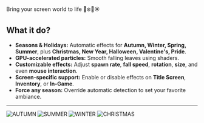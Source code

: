 Bring your screen world to life 🍂❄️🌸☀️


## What it do?
- **Seasons & Holidays:** Automatic effects for **Autumn, Winter, Spring, Summer**, plus **Christmas, New Year, Halloween, Valentine's, Pride**.
- **GPU-accelerated particles:** Smooth falling leaves using shaders.
- **Customizable effects:** Adjust **spawn rate**, **fall speed**, **rotation**, **size**, and even **mouse interaction**.
- **Screen-specific support:** Enable or disable effects on **Title Screen**, **Inventory**, or **In-Game**.
- **Force any season:** Override automatic detection to set your favorite ambiance.

---
![AUTUMN](https://cdn.modrinth.com/data/aRjMwfjG/images/2cf386e275a24288b0825368d4a9e0172d359ca9.png)
![SUMMER](https://cdn.modrinth.com/data/aRjMwfjG/images/fd23f37c12ed480804e85aa8f174b5aa219eb95a.png)
![WINTER](https://cdn.modrinth.com/data/aRjMwfjG/images/ed32c7d7d71fd2fcaf0da6ecc286a92e4ef57ad2.png)
![CHRISTMAS](https://cdn.modrinth.com/data/aRjMwfjG/images/c5c74d7684b240950d0f64163d8d5c7c0669f5fc.png)
